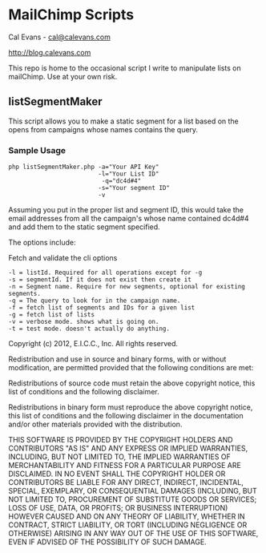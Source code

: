 # MailChimp Scripts #
Cal Evans - cal@calevans.com

http://blog.calevans.com


This repo is home to the occasional script I write to manipulate lists on mailChimp. Use at your own risk.

## listSegmentMaker ##
This script allows you to make a static segment for a list based on the opens from campaigns whose names contains the query.

### Sample Usage ###

    php listSegmentMaker.php -a="Your API Key" 
                             -l="Your List ID"
                              -q="dc4d#4" 
                             -s="Your segment ID"
                             -v 

Assuming you put in the proper list and segment ID, this would take the email addresses from all the campaign's whose name contained dc4d#4 and add them to the static segment specified.

The options include:

Fetch and validate the cli options
 
    -l = listId. Required for all operations except for -g
    -s = segmentId. If it does not exist then create it 
    -n = Segment name. Require for new segments, optional for existing segments.
    -q = The query to look for in the campaign name.
    -f = fetch list of segments and IDs for a given list
    -g = fetch list of lists
    -v = verbose mode. shows what is going on.
    -t = test mode. doesn't actually do anything.
    

Copyright (c) 2012, E.I.C.C., Inc.
All rights reserved.

Redistribution and use in source and binary forms, with or without modification, are permitted provided that the following conditions are met:

Redistributions of source code must retain the above copyright notice, this list of conditions and the following disclaimer.

Redistributions in binary form must reproduce the above copyright notice, this list of conditions and the following disclaimer in the documentation and/or other materials provided with the distribution.

THIS SOFTWARE IS PROVIDED BY THE COPYRIGHT HOLDERS AND CONTRIBUTORS "AS IS" AND ANY EXPRESS OR IMPLIED WARRANTIES, INCLUDING, BUT NOT LIMITED TO, THE IMPLIED WARRANTIES OF MERCHANTABILITY AND FITNESS FOR A PARTICULAR PURPOSE ARE DISCLAIMED. IN NO EVENT SHALL THE COPYRIGHT HOLDER OR CONTRIBUTORS BE LIABLE FOR ANY DIRECT, INDIRECT, INCIDENTAL, SPECIAL, EXEMPLARY, OR CONSEQUENTIAL DAMAGES (INCLUDING, BUT NOT LIMITED TO, PROCUREMENT OF SUBSTITUTE GOODS OR SERVICES; LOSS OF USE, DATA, OR PROFITS; OR BUSINESS INTERRUPTION) HOWEVER CAUSED AND ON ANY THEORY OF LIABILITY, WHETHER IN CONTRACT, STRICT LIABILITY, OR TORT (INCLUDING NEGLIGENCE OR OTHERWISE) ARISING IN ANY WAY OUT OF THE USE OF THIS SOFTWARE, EVEN IF ADVISED OF THE POSSIBILITY OF SUCH DAMAGE.

